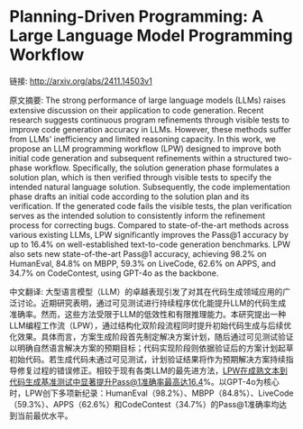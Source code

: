 # Planning-Driven Programming: A Large Language Model Programming Workflow

链接: http://arxiv.org/abs/2411.14503v1

原文摘要:
The strong performance of large language models (LLMs) raises extensive
discussion on their application to code generation. Recent research suggests
continuous program refinements through visible tests to improve code generation
accuracy in LLMs. However, these methods suffer from LLMs' inefficiency and
limited reasoning capacity. In this work, we propose an LLM programming
workflow (LPW) designed to improve both initial code generation and subsequent
refinements within a structured two-phase workflow. Specifically, the solution
generation phase formulates a solution plan, which is then verified through
visible tests to specify the intended natural language solution. Subsequently,
the code implementation phase drafts an initial code according to the solution
plan and its verification. If the generated code fails the visible tests, the
plan verification serves as the intended solution to consistently inform the
refinement process for correcting bugs. Compared to state-of-the-art methods
across various existing LLMs, LPW significantly improves the Pass@1 accuracy by
up to 16.4% on well-established text-to-code generation benchmarks. LPW also
sets new state-of-the-art Pass@1 accuracy, achieving 98.2% on HumanEval, 84.8%
on MBPP, 59.3% on LiveCode, 62.6% on APPS, and 34.7% on CodeContest, using
GPT-4o as the backbone.

中文翻译:
大型语言模型（LLM）的卓越表现引发了对其在代码生成领域应用的广泛讨论。近期研究表明，通过可见测试进行持续程序优化能提升LLM的代码生成准确率。然而，这些方法受限于LLM的低效性和有限推理能力。本研究提出一种LLM编程工作流（LPW），通过结构化双阶段流程同时提升初始代码生成与后续优化效果。具体而言，方案生成阶段首先制定解决方案计划，随后通过可见测试验证以明确自然语言解决方案的预期目标；代码实现阶段则依据验证后的方案计划起草初始代码。若生成代码未通过可见测试，计划验证结果将作为预期解决方案持续指导修复过程的错误修正。相较于现有各类LLM的最先进方法，LPW在成熟文本到代码生成基准测试中显著提升Pass@1准确率最高达16.4%。以GPT-4o为核心时，LPW创下多项新纪录：HumanEval（98.2%）、MBPP（84.8%）、LiveCode（59.3%）、APPS（62.6%）和CodeContest（34.7%）的Pass@1准确率均达到当前最优水平。
